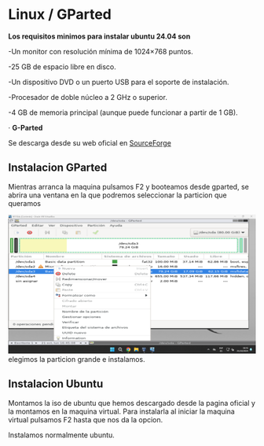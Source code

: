 # Linux / GParted

**Los requisitos minimos para instalar ubuntu 24.04 son**

-Un monitor con resolución mínima de 1024×768 puntos.

-25 GB de espacio libre en disco.

-Un dispositivo DVD o un puerto USB para el soporte de instalación.

-Procesador de doble núcleo a 2 GHz o superior.

-4 GB de memoria principal (aunque puede funcionar a partir de 1 GB).

· **G-Parted**

  Se descarga desde su web oficial en [SourceForge](https://sourceforge.net/projects/gparted/files/gparted-live-stable/1.6.0-10/gparted-live-1.6.0-10-amd64.iso/download?use_mirror=unlimited)


## Instalacion GParted 

Mientras arranca la maquina pulsamos F2 y booteamos desde gparted, se abrira una ventana en la que podremos seleccionar la particion que queramos

![Gparted](ubuntu/img/edu_gparted_1.png) elegimos la particion grande e instalamos.

## Instalacion Ubuntu

Montamos la iso de ubuntu que hemos descargado desde la pagina oficial y la montamos en la maquina virtual. Para instalarla al iniciar la maquina virtual pulsamos F2
hasta que nos da la opcion.

Instalamos normalmente ubuntu.


